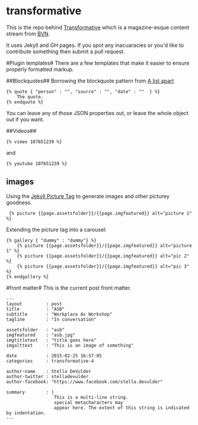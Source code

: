 # transformative

This is the repo behind [Transformative](http://bvn-architecture.github.io/transformative/) which is a magazine-esque content stream from [BVN](http:bvn.com.au).

It uses Jekyll and GH pages. If you spot any inacuaracies or you'd like to contribute something then submit a pull request.

#Plugin templates#
There are a few templates that make it easier to ensure properly formatted markup.

##Blockquotes##
Borrowing the blockquote pattern from [A list apart](http://alistapart.com/blog/post/more-thoughts-about-blockquotes-than-are-strictly-required)

```
{% quote { "person" : "", "source" : "", "date" : ""  } %}
	The quote.
{% endquote %}
```
You can leave any of those JSON properties out, or leave the whole object out if you want.

##Videos##

```
{% vimeo 107651239 %}
```
and

```
{% youtube 107651239 %}
```

## images ##

Using the [Jekyll Picture Tag](https://github.com/robwierzbowski/jekyll-picture-tag) to generate images and other picturey goodness.

```
 {% picture {{page.assetsfolder}}/{{page.imgfeatured}} alt="picture 1" %}
```
Extending the picture tag into a carousel:

```
{% gallery { "dummy" : "dummy"} %}
    {% picture {{page.assetsfolder}}/{{page.imgfeatured}} alt="picture 1" %}
    {% picture {{page.assetsfolder}}/{{page.imgfeatured}} alt="pic 2" %}
    {% picture {{page.assetsfolder}}/{{page.imgfeatured}} alt="pic 3" %}
{% endgallery %}
```
#front matter#
This is the current post front matter.
```
---
layout         : post
title          : "ASB"
subtitle       : "Workplace As Workshop"
tagline        : "In conversation"

assetsfolder   : "asb"
imgfeatured    : "asb.jpg"
imgtitletext   : "title goes here"
imgalttext     : "This is an image of something"

date           : 2015-02-25 16:57:05
categories     : transformative-4

author-name    : Stella DeVulder
author-twitter : stelladevulder
author-facebook: "https://www.facebook.com/stella.devulder"

summary        : |
                  This is a multi-line string.
                  special metacharacters may
                  appear here. The extent of this string is indicated by indentation.
---
```